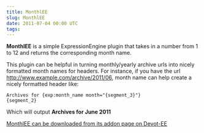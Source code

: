 ```yaml
---
title: MonthlEE
slug: MonthlEE
date: 2011-07-04 00:00 UTC
tags:
---
```


**MonthlEE** is a simple ExpressionEngine plugin that takes in a number from 1 to 12 and returns the corresponding month name.

This plugin can be helpful in turning monthly/yearly archive urls into nicely formatted month names for headers. For instance, if you have the url http://www.example.com/archive/2011/06, month name can help create a nicely formatted header like:

<code>Archives for {exp:month_name month="{segment_3}"} {segment_2}</code>

Which will output **Archives for June 2011**

[MonthlEE can be downloaded from its addon page on Devot-EE](http://devot-ee.com/add-ons/monthlee/)
